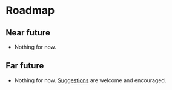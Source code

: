 # Roadmap

## Near future

* Nothing for now.

## Far future

* Nothing for now. [Suggestions](http://github.com/adamzaninovich/gematria/issues) are welcome and encouraged.
